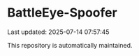 # BattleEye-Spoofer

Last updated: 2025-07-14 07:57:45

This repository is automatically maintained.
